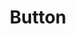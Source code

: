 ---
layout: pattern.njk
tags: 
    - legacy_fr
    - legacy_components_fr
    - page
key: button-legacy_fr
title: Button
parent: components-legacy_fr
image: legacy/overview/button.webp
keywords: 
order: 40
availablelanguages: 
    - de
    - en
---